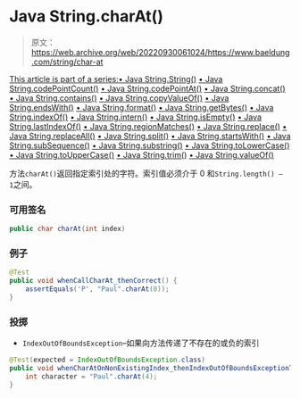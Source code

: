 # Java String.charAt()

> 原文：<https://web.archive.org/web/20220930061024/https://www.baeldung.com/string/char-at>

[This article is part of a series:](javascript:void(0);)[• Java String.String()](/web/20221126234046/https://www.baeldung.com/string/constructor)
[• Java String.codePointCount()](/web/20221126234046/https://www.baeldung.com/string/code-point-count)
[• Java String.codePointAt()](/web/20221126234046/https://www.baeldung.com/string/code-point-at)
[• Java String.concat()](/web/20221126234046/https://www.baeldung.com/string/concat)
[• Java String.contains()](/web/20221126234046/https://www.baeldung.com/string/contains)
[• Java String.copyValueOf()](/web/20221126234046/https://www.baeldung.com/string/copy-value-of)
[• Java String.endsWith()](/web/20221126234046/https://www.baeldung.com/string/ends-with)
[• Java String.format()](/web/20221126234046/https://www.baeldung.com/string/format)
[• Java String.getBytes()](/web/20221126234046/https://www.baeldung.com/string/get-bytes)
[• Java String.indexOf()](/web/20221126234046/https://www.baeldung.com/string/index-of)
[• Java String.intern()](/web/20221126234046/https://www.baeldung.com/string/intern)
[• Java String.isEmpty()](/web/20221126234046/https://www.baeldung.com/string/is-empty)
[• Java String.lastIndexOf()](/web/20221126234046/https://www.baeldung.com/string/last-index-of)
[• Java String.regionMatches()](/web/20221126234046/https://www.baeldung.com/string/region-matches)
[• Java String.replace()](/web/20221126234046/https://www.baeldung.com/string/replace)
[• Java String.replaceAll()](/web/20221126234046/https://www.baeldung.com/string/replace-all)
[• Java String.split()](/web/20221126234046/https://www.baeldung.com/string/split)
[• Java String.startsWith()](/web/20221126234046/https://www.baeldung.com/string/starts-with)
[• Java String.subSequence()](/web/20221126234046/https://www.baeldung.com/string/sub-sequence)
[• Java String.substring()](/web/20221126234046/https://www.baeldung.com/string/substring)
[• Java String.toLowerCase()](/web/20221126234046/https://www.baeldung.com/string/to-lower-case)
[• Java String.toUpperCase()](/web/20221126234046/https://www.baeldung.com/string/to-upper-case)
[• Java String.trim()](/web/20221126234046/https://www.baeldung.com/string/trim)
[• Java String.valueOf()](/web/20221126234046/https://www.baeldung.com/string/value-of)

方法`charAt()`返回指定索引处的字符。索引值必须介于 0 和`String.length() – 1`之间。

### 可用签名

```java
public char charAt(int index)
```

### 例子

```java
@Test
public void whenCallCharAt_thenCorrect() {
    assertEquals('P', "Paul".charAt(0));
}
```

### 投掷

*   `IndexOutOfBoundsException`–如果向方法传递了不存在的或负的索引

```java
@Test(expected = IndexOutOfBoundsException.class)
public void whenCharAtOnNonExistingIndex_thenIndexOutOfBoundsExceptionThrown() {
    int character = "Paul".charAt(4);
}
```